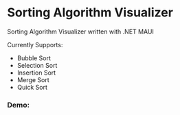 # Sorting Algorithm Visualizer

Sorting Algorithm Visualizer written with .NET MAUI

Currently Supports:
- Bubble Sort
- Selection Sort
- Insertion Sort
- Merge Sort
- Quick Sort

### Demo:
